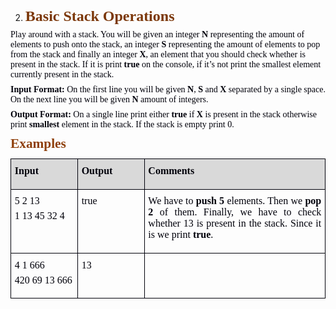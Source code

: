 <OL START=2>
	<LI><P CLASS="western" STYLE="margin-top: 0.08in; margin-bottom: 0.06in; line-height: 115%; page-break-inside: avoid; page-break-after: avoid">
	<FONT COLOR="#7c380a"><FONT FACE="Calibri, serif"><FONT SIZE=5><B>Basic
	Stack Operations</B></FONT></FONT></FONT></P>
</OL>
<P CLASS="western" STYLE="margin-top: 0.06in; margin-bottom: 0.08in; line-height: 115%">
<FONT COLOR="#00000a"><FONT FACE="Calibri, serif">Play around with a
stack. You will be given an integer </FONT></FONT><FONT COLOR="#00000a"><FONT FACE="Calibri, serif"><B>N
</B></FONT></FONT><FONT COLOR="#00000a"><FONT FACE="Calibri, serif">representing
the amount of elements to push onto the stack, an integer </FONT></FONT><FONT COLOR="#00000a"><FONT FACE="Calibri, serif"><B>S
</B></FONT></FONT><FONT COLOR="#00000a"><FONT FACE="Calibri, serif">representing
the amount of elements to pop from the stack and finally an integer
</FONT></FONT><FONT COLOR="#00000a"><FONT FACE="Calibri, serif"><B>X</B></FONT></FONT><FONT COLOR="#00000a"><FONT FACE="Calibri, serif">,
an element that you should check whether is present in the stack. If
it is print </FONT></FONT><FONT COLOR="#00000a"><FONT FACE="Calibri, serif"><B>true
</B></FONT></FONT><FONT COLOR="#00000a"><FONT FACE="Calibri, serif">on
the console, if it’s not print the smallest element currently
present in the stack.</FONT></FONT></P>
<P CLASS="western" STYLE="margin-top: 0.06in; margin-bottom: 0.08in; line-height: 115%">
<FONT COLOR="#00000a"><FONT FACE="Calibri, serif"><B>Input Format: </B></FONT></FONT><FONT COLOR="#00000a"><FONT FACE="Calibri, serif">On
the first line you will be given </FONT></FONT><FONT COLOR="#00000a"><FONT FACE="Calibri, serif"><B>N</B></FONT></FONT><FONT COLOR="#00000a"><FONT FACE="Calibri, serif">,
</FONT></FONT><FONT COLOR="#00000a"><FONT FACE="Calibri, serif"><B>S</B></FONT></FONT><FONT COLOR="#00000a"><FONT FACE="Calibri, serif">
and </FONT></FONT><FONT COLOR="#00000a"><FONT FACE="Calibri, serif"><B>X
</B></FONT></FONT><FONT COLOR="#00000a"><FONT FACE="Calibri, serif">separated
by a single space. On the next line you will be given </FONT></FONT><FONT COLOR="#00000a"><FONT FACE="Calibri, serif"><B>N</B></FONT></FONT><FONT COLOR="#00000a"><FONT FACE="Calibri, serif">
amount of integers.</FONT></FONT></P>
<P CLASS="western" STYLE="margin-top: 0.06in; margin-bottom: 0.08in; line-height: 115%">
<FONT COLOR="#00000a"><FONT FACE="Calibri, serif"><B>Output Format:
</B></FONT></FONT><FONT COLOR="#00000a"><FONT FACE="Calibri, serif">On
a single line print either </FONT></FONT><FONT COLOR="#00000a"><FONT FACE="Calibri, serif"><B>true
</B></FONT></FONT><FONT COLOR="#00000a"><FONT FACE="Calibri, serif">if
</FONT></FONT><FONT COLOR="#00000a"><FONT FACE="Calibri, serif"><B>X
</B></FONT></FONT><FONT COLOR="#00000a"><FONT FACE="Calibri, serif">is
present in the stack otherwise print </FONT></FONT><FONT COLOR="#00000a"><FONT FACE="Calibri, serif"><B>smallest
</B></FONT></FONT><FONT COLOR="#00000a"><FONT FACE="Calibri, serif">element
in the stack. If the stack is empty print 0.</FONT></FONT></P>
<P CLASS="western" ALIGN=JUSTIFY STYLE="margin-bottom: 0.03in; line-height: 115%; page-break-inside: avoid; page-break-after: avoid">
<FONT COLOR="#8f400b"><FONT FACE="Calibri, serif"><FONT SIZE=4 STYLE="font-size: 16pt"><B>Examples</B></FONT></FONT></FONT></P>
<TABLE WIDTH=695 CELLPADDING=4 CELLSPACING=0>
	<COL WIDTH=132>
	<COL WIDTH=124>
	<COL WIDTH=413>
	<TR VALIGN=TOP>
		<TD WIDTH=132 BGCOLOR="#d9d9d9" STYLE="border: 1px solid #00000a; padding-top: 0.04in; padding-bottom: 0.04in; padding-left: 0.06in; padding-right: 0.06in">
			<P CLASS="western" ALIGN=JUSTIFY STYLE="margin-top: 0.06in"><FONT COLOR="#00000a"><FONT FACE="Calibri, serif"><FONT SIZE=3><B>Input</B></FONT></FONT></FONT></P>
		</TD>
		<TD WIDTH=124 BGCOLOR="#d9d9d9" STYLE="border: 1px solid #00000a; padding-top: 0.04in; padding-bottom: 0.04in; padding-left: 0.06in; padding-right: 0.06in">
			<P CLASS="western" ALIGN=JUSTIFY STYLE="margin-top: 0.06in"><FONT COLOR="#00000a"><FONT FACE="Calibri, serif"><FONT SIZE=3><B>Output</B></FONT></FONT></FONT></P>
		</TD>
		<TD WIDTH=413 BGCOLOR="#d9d9d9" STYLE="border: 1px solid #00000a; padding-top: 0.04in; padding-bottom: 0.04in; padding-left: 0.06in; padding-right: 0.06in">
			<P CLASS="western" ALIGN=JUSTIFY STYLE="margin-top: 0.06in"><FONT COLOR="#00000a"><FONT FACE="Calibri, serif"><FONT SIZE=3><B>Comments</B></FONT></FONT></FONT></P>
		</TD>
	</TR>
	<TR VALIGN=TOP>
		<TD WIDTH=132 STYLE="border: 1px solid #00000a; padding-top: 0.04in; padding-bottom: 0.04in; padding-left: 0.06in; padding-right: 0.06in">
			<P CLASS="western" STYLE="margin-top: 0.06in; margin-bottom: 0in"><FONT COLOR="#00000a"><FONT FACE="Consolas, serif">5
			2 13</FONT></FONT></P>
			<P CLASS="western" ALIGN=JUSTIFY STYLE="margin-top: 0.06in"><FONT COLOR="#00000a"><FONT FACE="Consolas, serif">1
			13 45 32 4</FONT></FONT></P>
		</TD>
		<TD WIDTH=124 STYLE="border: 1px solid #00000a; padding-top: 0.04in; padding-bottom: 0.04in; padding-left: 0.06in; padding-right: 0.06in">
			<P CLASS="western" ALIGN=JUSTIFY STYLE="margin-top: 0.06in"><FONT COLOR="#00000a"><FONT FACE="Consolas, serif">true</FONT></FONT></P>
		</TD>
		<TD WIDTH=413 STYLE="border: 1px solid #00000a; padding-top: 0.04in; padding-bottom: 0.04in; padding-left: 0.06in; padding-right: 0.06in">
			<P CLASS="western" ALIGN=JUSTIFY STYLE="margin-top: 0.06in"><FONT COLOR="#00000a"><FONT FACE="Consolas, serif">We
			have to </FONT></FONT><FONT COLOR="#00000a"><FONT FACE="Consolas, serif"><B>push
			5 </B></FONT></FONT><FONT COLOR="#00000a"><FONT FACE="Consolas, serif">elements.
			Then we </FONT></FONT><FONT COLOR="#00000a"><FONT FACE="Consolas, serif"><B>pop
			2 </B></FONT></FONT><FONT COLOR="#00000a"><FONT FACE="Consolas, serif">of
			them. Finally, we have to check whether 13 is present in the
			stack. Since it is we print </FONT></FONT><FONT COLOR="#00000a"><FONT FACE="Consolas, serif"><B>true</B></FONT></FONT><FONT COLOR="#00000a"><FONT FACE="Consolas, serif">.</FONT></FONT></P>
		</TD>
	</TR>
	<TR VALIGN=TOP>
		<TD WIDTH=132 STYLE="border: 1px solid #00000a; padding-top: 0.04in; padding-bottom: 0.04in; padding-left: 0.06in; padding-right: 0.06in">
			<P CLASS="western" STYLE="margin-top: 0.06in; margin-bottom: 0in"><FONT COLOR="#00000a"><FONT FACE="Consolas, serif">4
			1 666</FONT></FONT></P>
			<P CLASS="western" ALIGN=JUSTIFY STYLE="margin-top: 0.06in"><FONT COLOR="#00000a"><FONT FACE="Consolas, serif">420
			69 13 666</FONT></FONT></P>
		</TD>
		<TD WIDTH=124 STYLE="border: 1px solid #00000a; padding-top: 0.04in; padding-bottom: 0.04in; padding-left: 0.06in; padding-right: 0.06in">
			<P CLASS="western" ALIGN=JUSTIFY STYLE="margin-top: 0.06in"><FONT COLOR="#00000a"><FONT FACE="Consolas, serif">13</FONT></FONT></P>
		</TD>
		<TD WIDTH=413 STYLE="border: 1px solid #00000a; padding-top: 0.04in; padding-bottom: 0.04in; padding-left: 0.06in; padding-right: 0.06in">
			<P CLASS="western" ALIGN=JUSTIFY STYLE="margin-top: 0.06in"><BR>
			</P>
		</TD>
	</TR>
</TABLE>
